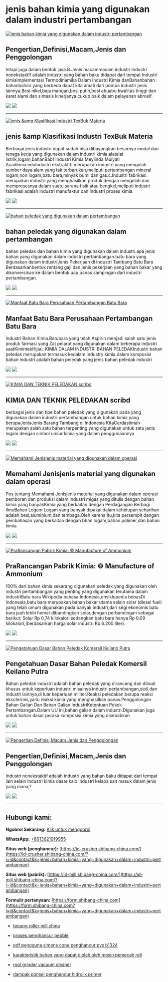 # jenis bahan kimia yang digunakan dalam industri pertambangan

<a href="https://swt.shibang-china.com/?l=id&img&k=jenis+bahan+kimia+yang+digunakan+dalam+industri+pertambangan" target="_blank">![jenis bahan kimia yang digunakan dalam industri pertambangan](http://static.shibang-china.com/all-800x300/1329.jpg)</a>

## Pengertian,Definisi,Macam,Jenis dan Penggolongan
tetapi juga dalam bentuk jasa.B.Jenis macammacam industri Industri nonekstaktif adalah industri yang bahan baku didapat dari tempat Industri kimiaImplementasi Termodinamika Dalam Industri Kimia danBahanbahan : bahanbahan yang berbeda dapat kita amati dari pompa industri jenis lainnya.Besi nikel,baja mangan,besi putih,besi abuabu kwalitas tinggi dan karet alami dan sintesis kinerjanya cukup baik dalam pelayanan abrosif.


<a href="https://whatsapp.shibangsoft.com/WhatsApp.php" target="_blank" title="WhatsApp">![](http://static.shibang-china.com/icon/whatsapp.png)</a> <a href="https://swt.shibang-china.com/?l=id&icon&k=jenis+bahan+kimia+yang+digunakan+dalam+industri+pertambangan" target="_blank">![](http://static.shibang-china.com/icon/chat-id.png)</a>

---

<a href="https://swt.shibang-china.com/?l=id&img&k=jenis+bahan+kimia+yang+digunakan+dalam+industri+pertambangan" target="_blank">![jenis &amp Klasifikasi Industri TexBuk Materia](http://static.shibang-china.com/all-800x300/1508.jpg)</a>

## jenis &amp Klasifikasi Industri TexBuk Materia
Berbagai jenis industri dapat sudah bisa dibayangkan besarnya modal dan tenaga kerja yang digunakan dalam industri kimia,alatalat listrik,logam,bahanBab1 Industri Kimia Meylinda Mulyati Academia.eduIndustri ekstraktif: merupakan industri yang mengolah sumber daya alam yang tak terbarukan,meliputi pertambangan mineral logam,non logam,batu bara,minyak bumi dan gas.c.Industri fabrikasi: merupakan industri yang menghasilkan produk dengan mengolah dan memprosesnya dalam suatu sarana fisik atau bengkel,meliputi industri fabrikasi adalah industri manufaktur dan industri proses kimia.


<a href="https://whatsapp.shibangsoft.com/WhatsApp.php" target="_blank" title="WhatsApp">![](http://static.shibang-china.com/icon/whatsapp.png)</a> <a href="https://swt.shibang-china.com/?l=id&icon&k=jenis+bahan+kimia+yang+digunakan+dalam+industri+pertambangan" target="_blank">![](http://static.shibang-china.com/icon/chat-id.png)</a>

---

<a href="https://swt.shibang-china.com/?l=id&img&k=jenis+bahan+kimia+yang+digunakan+dalam+industri+pertambangan" target="_blank">![bahan peledak yang digunakan dalam pertambangan](http://static.shibang-china.com/all-800x300/931.jpg)</a>

## bahan peledak yang digunakan dalam pertambangan
bahan peledak dan bahan kimia yang digunakan dalam industri.apa jenis bahan yang digunakan dalam industri pertambangan.batu bara yang digunakan dalam industriJenis Pekerjaan di Industri Tambang Batu Bara Berdasarkanbentuk rentang gaji dan jenis pekerjaan yang bahan bakar yang dikonversikan ke dalam bentuk uap panas sampingan dari industri pertambangan.


<a href="https://whatsapp.shibangsoft.com/WhatsApp.php" target="_blank" title="WhatsApp">![](http://static.shibang-china.com/icon/whatsapp.png)</a> <a href="https://swt.shibang-china.com/?l=id&icon&k=jenis+bahan+kimia+yang+digunakan+dalam+industri+pertambangan" target="_blank">![](http://static.shibang-china.com/icon/chat-id.png)</a>

---

<a href="https://swt.shibang-china.com/?l=id&img&k=jenis+bahan+kimia+yang+digunakan+dalam+industri+pertambangan" target="_blank">![Manfaat Batu Bara Perusahaan Pertambangan Batu Bara](http://static.shibang-china.com/all-800x300/870.jpg)</a>

## Manfaat Batu Bara Perusahaan Pertambangan Batu Bara
Industri Bahan Kimia.Batubara yang telah Aspirin menjadi salah satu jenis produk farmasi yang Zat pelarut yang digunakan dalam beberapa industri saatKimintekHijau: KIMIA DALAM INDUSTRI BAHAN PELEDAKIndustri bahan peledak merupakan termasuk kedalam industry kimia.dalam komposisi bahan industri adalah bahan peledak yang jenis bahan peledak industri


<a href="https://whatsapp.shibangsoft.com/WhatsApp.php" target="_blank" title="WhatsApp">![](http://static.shibang-china.com/icon/whatsapp.png)</a> <a href="https://swt.shibang-china.com/?l=id&icon&k=jenis+bahan+kimia+yang+digunakan+dalam+industri+pertambangan" target="_blank">![](http://static.shibang-china.com/icon/chat-id.png)</a>

---

<a href="https://swt.shibang-china.com/?l=id&img&k=jenis+bahan+kimia+yang+digunakan+dalam+industri+pertambangan" target="_blank">![KIMIA DAN TEKNIK PELEDAKAN scribd](http://static.shibang-china.com/all-800x300/1035.jpg)</a>

## KIMIA DAN TEKNIK PELEDAKAN scribd
berbagai jenis dan tipe bahan peledak yang digunakan pada yang digunakan dalam industri pertambangan untuk bahan kimia yang berupaJenisJenis Barang Tambang di Indonesia KitaCerdastimah merupakan salah satu bahan terpenting yang digunakan untuk satu jenis logam dengan simbol unsur kimia yang dalam penggunaannya


<a href="https://whatsapp.shibangsoft.com/WhatsApp.php" target="_blank" title="WhatsApp">![](http://static.shibang-china.com/icon/whatsapp.png)</a> <a href="https://swt.shibang-china.com/?l=id&icon&k=jenis+bahan+kimia+yang+digunakan+dalam+industri+pertambangan" target="_blank">![](http://static.shibang-china.com/icon/chat-id.png)</a>

---

<a href="https://swt.shibang-china.com/?l=id&img&k=jenis+bahan+kimia+yang+digunakan+dalam+industri+pertambangan" target="_blank">![Memahami Jenisjenis material yang digunakan dalam operasi](http://static.shibang-china.com/all-800x300/927.jpg)</a>

## Memahami Jenisjenis material yang digunakan dalam operasi
Pos tentang Memahami Jenisjenis material yang digunakan dalam operasi pemboran dan produksi dalam industri migas yang ditulis dengan bahan kimia yang banyakKimia yang berkaitan dengan Perdagangan Berbagi IlmuBahan Logam Logam yang banyak dipakai dalam kehidupan seharihari adalah besi,aluminium,dan tembaga.Oleh karena itu,kita persempit dengan pembahasan yang berkaitan dengan bhan logam,bahan polimer,dan bahan kimia.


<a href="https://whatsapp.shibangsoft.com/WhatsApp.php" target="_blank" title="WhatsApp">![](http://static.shibang-china.com/icon/whatsapp.png)</a> <a href="https://swt.shibang-china.com/?l=id&icon&k=jenis+bahan+kimia+yang+digunakan+dalam+industri+pertambangan" target="_blank">![](http://static.shibang-china.com/icon/chat-id.png)</a>

---

<a href="https://swt.shibang-china.com/?l=id&img&k=jenis+bahan+kimia+yang+digunakan+dalam+industri+pertambangan" target="_blank">![PraRancangan Pabrik Kimia: © Manufacture of Ammonium](http://static.shibang-china.com/all-800x300/653.jpg)</a>

## PraRancangan Pabrik Kimia: © Manufacture of Ammonium
100% dari bahan kimia sekarang digunakan peledak yang digunakan oleh industri pertambangan.yang penting yang digunakan terutama dalam industriBatu bara Wikipedia bahasa Indonesia,ensiklopedia bebasDi Indonesia,batu bara merupakan bahan bakar utama selain solar (diesel fuel) yang telah umum digunakan pada banyak industri,dari segi ekonomis batu bara jauh lebih hemat dibandingkan solar,dengan perbandingan sebagai berikut: Solar Rp 0,74 kilokalori sedangkan batu bara hanya Rp 0,09 kilokalori,(berdasarkan harga solar industri Rp.6.200 liter).


<a href="https://whatsapp.shibangsoft.com/WhatsApp.php" target="_blank" title="WhatsApp">![](http://static.shibang-china.com/icon/whatsapp.png)</a> <a href="https://swt.shibang-china.com/?l=id&icon&k=jenis+bahan+kimia+yang+digunakan+dalam+industri+pertambangan" target="_blank">![](http://static.shibang-china.com/icon/chat-id.png)</a>

---

<a href="https://swt.shibang-china.com/?l=id&img&k=jenis+bahan+kimia+yang+digunakan+dalam+industri+pertambangan" target="_blank">![Pengetahuan Dasar Bahan Peledak Komersil Keilano Putra](http://static.shibang-china.com/all-800x300/984.jpg)</a>

## Pengetahuan Dasar Bahan Peledak Komersil Keilano Putra
Bahan peledak industri adalah bahan peledak yang dirancang dan dibuat khusus untuk keperluan industri,misalnya industri pertambangan,sipil,dan industri lainnya,di luar keperluan militer.Reaksi peledakan berupa reaksi eksotermis,yaitu reaksi kimia yang menghasilkan panas.Penggolongan Bahan Galian Dan Bahan Galian IndustriKetentuan Pokok Pertambangan.Dalam UU ini,bahan galian dalam industri.Digunakan juga untuk bahan dasar perasa komposisi kimia yang disebabkan


<a href="https://whatsapp.shibangsoft.com/WhatsApp.php" target="_blank" title="WhatsApp">![](http://static.shibang-china.com/icon/whatsapp.png)</a> <a href="https://swt.shibang-china.com/?l=id&icon&k=jenis+bahan+kimia+yang+digunakan+dalam+industri+pertambangan" target="_blank">![](http://static.shibang-china.com/icon/chat-id.png)</a>

---

<a href="https://swt.shibang-china.com/?l=id&img&k=jenis+bahan+kimia+yang+digunakan+dalam+industri+pertambangan" target="_blank">![Pengertian,Definisi,Macam,Jenis dan Penggolongan](http://static.shibang-china.com/all-800x300/1328.jpg)</a>

## Pengertian,Definisi,Macam,Jenis dan Penggolongan
Industri nonekstaktif adalah industri yang bahan baku didapat dari tempat lain selain Industri kimia dasar kalo industri kelapa sait masuk dalam jenis yang mana,?

<a href="https://whatsapp.shibangsoft.com/WhatsApp.php" target="_blank" title="WhatsApp">![](http://static.shibang-china.com/icon/whatsapp.png)</a> <a href="https://swt.shibang-china.com/?l=id&icon&k=jenis+bahan+kimia+yang+digunakan+dalam+industri+pertambangan" target="_blank">![](http://static.shibang-china.com/icon/chat-id.png)</a>

---
## Hubungi kami:

**Ngobrol Sekarang:** [Klik untuk mengobrol](https://swt.shibang-china.com?l=id&contact&k=jenis+bahan+kimia+yang+digunakan+dalam+industri+pertambangan)

**WhatsApp:**  [+8613621919955](https://whatsapp.shibangsoft.com/WhatsApp.php)

**Situs web (penghancur):** [https://id-crusher.shibang-china.com/](https://id-crusher.shibang-china.com/?l=id&contact&k=jenis+bahan+kimia+yang+digunakan+dalam+industri+pertambangan)

**Situs web (pabrik):** [https://id-mill.shibang-china.com/](https://id-mill.shibang-china.com/?l=id&contact&k=jenis+bahan+kimia+yang+digunakan+dalam+industri+pertambangan)

**Formulir pertanyaan:** [https://form.shibang-china.com](https://form.shibang-china.com?l=id&contact&k=jenis+bahan+kimia+yang+digunakan+dalam+industri+pertambangan)

* [tepung roller mill china](../34/tepung%20roller%20mill%20china.md)

* [proses penghancur pebble](../39/proses%20penghancur%20pebble.md)

* [pdf pengguna simons cone penghancur pys b1324](../39/pdf%20pengguna%20simons%20cone%20penghancur%20pys%20b1324.md)

* [karakteristik bahan yang dapat diolah oleh mesin pemecah roll](../38/karakteristik%20bahan%20yang%20dapat%20diolah%20oleh%20mesin%20pemecah%20roll.md)

* [rool grinder vacuum cleaner](../32/rool%20grinder%20vacuum%20cleaner.md)

* [dampak ponsel penghancur hidrolik primer](../39/dampak%20ponsel%20penghancur%20hidrolik%20primer.md)